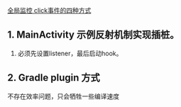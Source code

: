 

[全局监控 click事件的四种方式](https://www.jianshu.com/p/1c672083f301) 

## 1. MainActivity 示例反射机制实现插桩。
1. 必须先设置listener，最后启动hook。


## 2. Gradle plugin 方式
不存在效率问题，只会牺牲一些编译速度